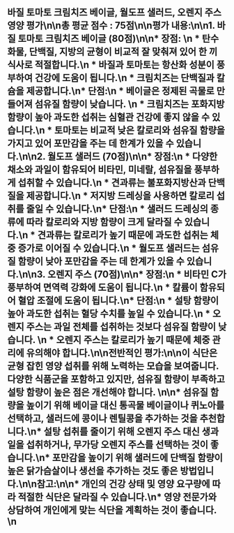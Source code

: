 ## 바질 토마토 크림치즈 베이글, 월도프 샐러드, 오렌지 주스 영양 평가\n\n**총 평균 점수 : 75점**\n\n**평가 내용:**\n\n**1. 바질 토마토 크림치즈 베이글 (80점)**\n\n* **장점:** \n    * 탄수화물, 단백질, 지방의 균형이 비교적 잘 맞춰져 있어 한 끼 식사로 적절합니다.\n    * 바질과 토마토는 항산화 성분이 풍부하여 건강에 도움이 됩니다.\n    * 크림치즈는 단백질과 칼슘을 제공합니다.\n* **단점:**\n    * 베이글은 정제된 곡물로 만들어져 섬유질 함량이 낮습니다. \n    * 크림치즈는 포화지방 함량이 높아 과도한 섭취는 심혈관 건강에 좋지 않을 수 있습니다.\n    * 토마토는 비교적 낮은 칼로리와 섬유질 함량을 가지고 있어 포만감을 주는 데 한계가 있을 수 있습니다.\n\n**2. 월도프 샐러드 (70점)**\n\n* **장점:**\n    * 다양한 채소와 과일이 함유되어 비타민, 미네랄, 섬유질을 풍부하게 섭취할 수 있습니다.\n    * 견과류는 불포화지방산과 단백질을 제공합니다.\n    * 저지방 드레싱을 사용하면 칼로리 섭취를 줄일 수 있습니다.\n* **단점:**\n    * 샐러드 드레싱의 종류에 따라 칼로리와 지방 함량이 크게 달라질 수 있습니다.\n    * 견과류는 칼로리가 높기 때문에 과도한 섭취는 체중 증가로 이어질 수 있습니다.\n    * 월도프 샐러드는 섬유질 함량이 낮아 포만감을 주는 데 한계가 있을 수 있습니다.\n\n**3. 오렌지 주스 (70점)**\n\n* **장점:**\n    * 비타민 C가 풍부하여 면역력 강화에 도움이 됩니다.\n    * 칼륨이 함유되어 혈압 조절에 도움이 됩니다.\n* **단점:**\n    * 설탕 함량이 높아 과도한 섭취는 혈당 수치를 높일 수 있습니다.\n    * 오렌지 주스는 과일 전체를 섭취하는 것보다 섬유질 함량이 낮습니다. \n    * 오렌지 주스는 칼로리가 높기 때문에 체중 관리에 유의해야 합니다.\n\n**전반적인 평가:**\n\n이 식단은 균형 잡힌 영양 섭취를 위해 노력하는 모습을 보여줍니다. 다양한 식품군을 포함하고 있지만, 섬유질 함량이 부족하고 설탕 함량이 높은 점은 개선해야 합니다. \n\n* **섬유질 함량을 높이기 위해** 베이글 대신 통곡물 베이글이나 퀴노아를 선택하고, 샐러드에 콩이나 렌틸콩을 추가하는 것을 추천합니다.\n* **설탕 섭취를 줄이기 위해** 오렌지 주스 대신 생과일을 섭취하거나, 무가당 오렌지 주스를 선택하는 것이 좋습니다.\n* **포만감을 높이기 위해** 샐러드에 단백질 함량이 높은 닭가슴살이나 생선을 추가하는 것도 좋은 방법입니다.\n\n**참고:**\n\n* 개인의 건강 상태 및 영양 요구량에 따라 적절한 식단은 달라질 수 있습니다.\n* 영양 전문가와 상담하여 개인에게 맞는 식단을 계획하는 것이 좋습니다. \n
